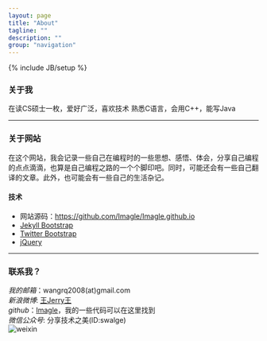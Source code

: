 ```yaml
---
layout: page
title: "About"
tagline: ""
description: ""
group: "navigation"
---
```

{% include JB/setup %}

### 关于我

在读CS硕士一枚，爱好广泛，喜欢技术
熟悉C语言，会用C++，能写Java

***

### 关于网站

在这个网站，我会记录一些自己在编程时的一些思想、感悟、体会，分享自己编程的点点滴滴，也算是自己编程之路的一个个脚印吧。同时，可能还会有一些自己翻译的文章。此外，也可能会有一些自己的生活杂记。

#### 技术

* 网站源码：https://github.com/Imagle/Imagle.github.io
* [Jekyll Bootstrap][]
* [Twitter Bootstrap][]
* [jQuery][]

***

### 联系我？

_我的邮箱_：wangrq2008(at)gmail.com  
_新浪微博_: [王Jerry王][weibo]   
_github_：[Imagle][github]，我的一些代码可以在这里找到   
_微信公众号_: 分享技术之美(ID:swalge)  
    ![weixin][photo]

[weibo]: http://weibo.com/rqqrwang
[github]: http://github.com/Imagle
[Jekyll Bootstrap]: http://jekyllbootstrap.com "The Definitive Jekyll Blogging Framework"
[Twitter Bootstrap]: http://twitter.github.com/bootstrap/
[jQuery]: http://jquery.com
[photo]: http://Imagle.github.io/static/img/photo.jpg
